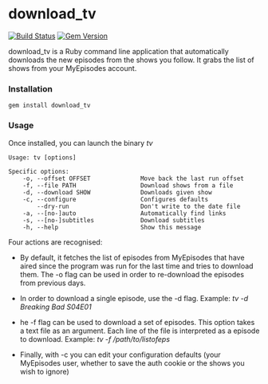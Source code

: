 # download_tv

[![Build Status](https://travis-ci.org/guille/daily-shows.svg?branch=master)](https://travis-ci.org/guille/daily-shows)
[![Gem Version](https://badge.fury.io/rb/download_tv.svg)](https://badge.fury.io/rb/download_tv)

download_tv is a Ruby command line application that automatically downloads the new episodes from the shows you follow. It grabs the list of shows from your MyEpisodes account.

### Installation

`gem install download_tv`

### Usage

Once installed, you can launch the binary *tv*

```
Usage: tv [options]

Specific options:
    -o, --offset OFFSET              Move back the last run offset
    -f, --file PATH                  Download shows from a file
    -d, --download SHOW              Downloads given show
    -c, --configure                  Configures defaults
        --dry-run                    Don't write to the date file
    -a, --[no-]auto                  Automatically find links
    -s, --[no-]subtitles             Download subtitles
    -h, --help                       Show this message

```

Four actions are recognised:

* By default, it fetches the list of episodes from MyEpisodes that have aired since the program was run for the last time and tries to download them. The -o flag can be used in order to re-download the episodes from previous days.

* In order to download a single episode, use the -d flag. Example: *tv -d Breaking Bad S04E01*

* he -f flag can be used to download a set of episodes. This option takes a text file as an argument. Each line of the file is interpreted as a episode to download. Example: *tv -f /path/to/listofeps*

* Finally, with -c you can edit your configuration defaults (your MyEpisodes user, whether to save the auth cookie or the shows you wish to ignore)